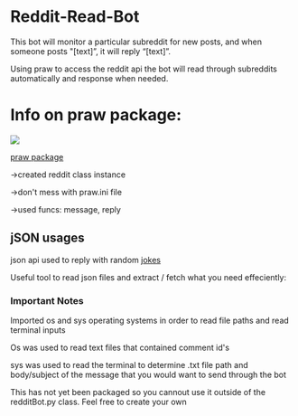 # Reddit-Read-Bot
This bot will monitor a particular subreddit for new posts, and when someone posts "[text]”, it will reply “[text]”.

Using praw to access the reddit api the bot will read through subreddits automatically and response when needed.

# Info on praw package: 

![](Python/download)

[praw package](https://praw.readthedocs.io/en/stable/code_overview/reddit_instance.html)

->created reddit class instance

->don't mess with praw.ini file

->used funcs: message, reply

## jSON usages
json api used to reply with random [jokes](https://icanhazdadjoke.com/api)

Useful tool to read json files and extract / fetch what you need effeciently:

### Important Notes
Imported os and sys operating systems in order to read file paths and read terminal inputs


Os was used to read text files that contained comment id's

sys was used to read the terminal to determine .txt file path and body/subject of the message that you would want to send through the bot

This has not yet been packaged so you cannout use it outside of the redditBot.py class. Feel free to create your own


